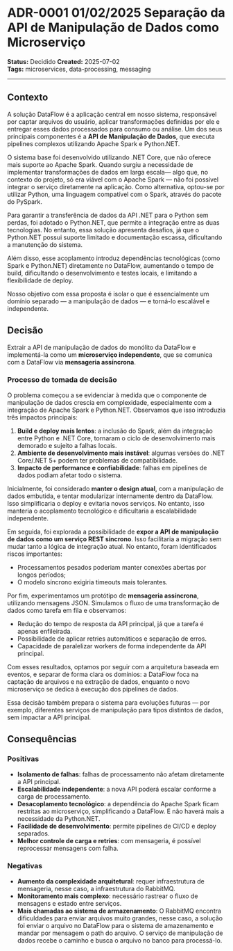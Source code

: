 # ADR-0001 01/02/2025 Separação da API de Manipulação de Dados como Microserviço

**Status:** Decidido 
**Created:** 2025-07-02  
**Tags:** microservices, data-processing, messaging 

---

## Contexto

A solução DataFlow é a aplicação central em nosso sistema, responsável por captar arquivos do usuário, aplicar transformações definidas por ele e entregar esses dados processados para consumo ou análise. Um dos seus principais componentes é a **API de Manipulação de Dados**, que executa pipelines complexos utilizando Apache Spark e Python.NET.

O sistema base foi desenvolvido utilizando .NET Core, que não oferece mais suporte ao Apache Spark. Quando surgiu a necessidade de implementar transformações de dados em larga escala— algo que, no contexto do projeto, só era viável com o Apache Spark — não foi possível integrar o serviço diretamente na aplicação. Como alternativa, optou-se por utilizar Python, uma linguagem compatível com o Spark, através do pacote do PySpark.

Para garantir a transferência de dados da API .NET para o Python sem perdas, foi adotado o Python.NET, que permite a integração entre as duas tecnologias. No entanto, essa solução apresenta desafios, já que o Python.NET possui suporte limitado e documentação escassa, dificultando a manutenção do sistema.

Além disso, esse acoplamento introduz dependências tecnológicas (como Spark e Python.NET) diretamente no DataFlow, aumentando o tempo de build, dificultando o desenvolvimento e testes locais, e limitando a flexibilidade de deploy.

Nosso objetivo com essa proposta é isolar o que é essencialmente um domínio separado — a manipulação de dados — e torná-lo escalável e independente.

## Decisão

Extrair a API de manipulação de dados do monólito da DataFlow e implementá-la como um **microserviço independente**, que se comunica com a DataFlow via **mensageria assíncrona**.

### Processo de tomada de decisão

O problema começou a se evidenciar à medida que o componente de manipulação de dados crescia em complexidade, especialmente com a integração de Apache Spark e Python.NET. Observamos que isso introduzia três impactos principais:

1. **Build e deploy mais lentos**: a inclusão do Spark, além da integração entre Python e .NET Core, tornaram o ciclo de desenvolvimento mais demorado e sujeito a falhas locais.
2. **Ambiente de desenvolvimento mais instável**: algumas versões do .NET Core/.NET 5+ podem ter problemas de compatibilidade.
3. **Impacto de performance e confiabilidade**: falhas em pipelines de dados podiam afetar todo o sistema.

Inicialmente, foi considerado **manter o design atual**, com a manipulação de dados embutida, e tentar modularizar internamente dentro da DataFlow. Isso simplificaria o deploy e evitaria novos serviços. No entanto, isso manteria o acoplamento tecnológico e dificultaria a escalabilidade independente.

Em seguida, foi explorada a possibilidade de **expor a API de manipulação de dados como um serviço REST síncrono**. Isso facilitaria a migração sem mudar tanto a lógica de integração atual. No entanto, foram identificados riscos importantes:
- Processamentos pesados poderiam manter conexões abertas por longos períodos;
- O modelo síncrono exigiria timeouts mais tolerantes.

Por fim, experimentamos um protótipo de **mensageria assíncrona**, utilizando mensagens JSON.
Simulamos o fluxo de uma transformação de dados como tarefa em fila e observamos:

- Redução do tempo de resposta da API principal, já que a tarefa é apenas enfileirada.
- Possibilidade de aplicar retries automáticos e separação de erros.
- Capacidade de paralelizar workers de forma independente da API principal.

Com esses resultados, optamos por seguir com a arquitetura baseada em eventos, e separar de forma clara os domínios: a DataFlow foca na captação de arquivos e na extração de dados, enquanto o novo microserviço se dedica à execução dos pipelines de dados.

Essa decisão também prepara o sistema para evoluções futuras — por exemplo, diferentes serviços de manipulação para tipos distintos de dados, sem impactar a API principal.

## Consequências

### Positivas

- **Isolamento de falhas**: falhas de processamento não afetam diretamente a API principal.
- **Escalabilidade independente**: a nova API poderá escalar conforme a carga de processamento.
- **Desacoplamento tecnológico**: a dependência do Apache Spark ficam restritas ao microserviço, simplificando a DataFlow. E não haverá mais a necessidade da Python.NET.
- **Facilidade de desenvolvimento**: permite pipelines de CI/CD e deploy separados.
- **Melhor controle de carga e retries**: com mensageria, é possível reprocessar mensagens com falha.

### Negativas

- **Aumento da complexidade arquitetural**: requer infraestrutura de mensageria, nesse caso, a infraestrutura do RabbitMQ.
- **Monitoramento mais complexo**: necessário rastrear o fluxo de mensagens e estado entre serviços.
- **Mais chamadas ao sistema de armazenamento**: O RabbitMQ encontra dificuldades para enviar arquivos muito grandes, nesse caso, a solução foi enviar o arquivo no DataFlow para o sistema de amazenamento e mandar por mensagem o path do arquivo. O serviço de manipulação de dados recebe o caminho e busca o arquivo no banco para processá-lo.
